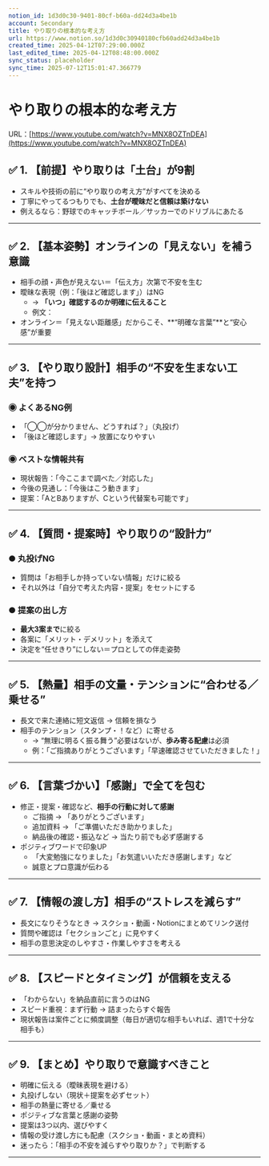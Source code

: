 ```yaml
---
notion_id: 1d3d0c30-9401-80cf-b60a-dd24d3a4be1b
account: Secondary
title: やり取りの根本的な考え方
url: https://www.notion.so/1d3d0c30940180cfb60add24d3a4be1b
created_time: 2025-04-12T07:29:00.000Z
last_edited_time: 2025-04-12T08:48:00.000Z
sync_status: placeholder
sync_time: 2025-07-12T15:01:47.366779
---
```

# やり取りの根本的な考え方

URL：[https://www.youtube.com/watch?v=MNX8OZTnDEA](https://www.youtube.com/watch?v=MNX8OZTnDEA)
## ✅ 1. 【前提】やり取りは「土台」が9割
- スキルや技術の前に“やり取りの考え方”がすべてを決める
- 丁寧にやってるつもりでも、**土台が曖昧だと信頼は築けない**
- 例えるなら：野球でのキャッチボール／サッカーでのドリブルにあたる
---
## ✅ 2. 【基本姿勢】オンラインの「見えない」を補う意識
- 相手の顔・声色が見えない＝「伝え方」次第で不安を生む
- 曖昧な表現（例：「後ほど確認します」）はNG
  - → **「いつ」確認するのか明確に伝えること**
  - 例文：
- オンライン＝「見えない距離感」だからこそ、**“明確な言葉”**と“安心感”が重要
---
## ✅ 3. 【やり取り設計】相手の“不安を生まない工夫”を持つ
### ◉ よくあるNG例
- 「◯◯が分かりません、どうすれば？」（丸投げ）
- 「後ほど確認します」→ 放置になりやすい
### ◉ ベストな情報共有
- 現状報告：「今ここまで調べた／対応した」
- 今後の見通し：「今後はこう動きます」
- 提案：「AとBありますが、Cという代替案も可能です」
---
## ✅ 4. 【質問・提案時】やり取りの“設計力”
### ● 丸投げNG
- 質問は「お相手しか持っていない情報」だけに絞る
- それ以外は「自分で考えた内容・提案」をセットにする
### ● 提案の出し方
- **最大3案まで**に絞る
- 各案に「メリット・デメリット」を添えて
- 決定を“任せきり”にしない＝プロとしての伴走姿勢
---
## ✅ 5. 【熱量】相手の文量・テンションに“合わせる／乗せる”
- 長文で来た連絡に短文返信 → 信頼を損なう
- 相手のテンション（スタンプ・！など）に寄せる
  - → “無理に明るく振る舞う”必要はないが、**歩み寄る配慮**は必須
  - 例：「ご指摘ありがとうございます」「早速確認させていただきました！」
---
## ✅ 6. 【言葉づかい】「感謝」で全てを包む
- 修正・提案・確認など、**相手の行動に対して感謝**
  - ご指摘 → 「ありがとうございます」
  - 追加資料 → 「ご準備いただき助かりました」
  - 納品後の確認・振込など → 当たり前でも必ず感謝する
- ポジティブワードで印象UP
  - 「大変勉強になりました」「お気遣いいただき感謝します」など
  - 誠意とプロ意識が伝わる
---
## ✅ 7. 【情報の渡し方】相手の“ストレスを減らす”
- 長文になりそうなとき → スクショ・動画・Notionにまとめてリンク送付
- 質問や確認は「セクションごと」に見やすく
- 相手の意思決定のしやすさ・作業しやすさを考える
---
## ✅ 8. 【スピードとタイミング】が信頼を支える
- 「わからない」を納品直前に言うのはNG
- スピード重視：まず行動 → 詰まったらすぐ報告
- 現状報告は案件ごとに頻度調整（毎日が適切な相手もいれば、週1で十分な相手も）
---
## ✅ 9. 【まとめ】やり取りで意識すべきこと
- 明確に伝える（曖昧表現を避ける）
- 丸投げしない（現状＋提案を必ずセット）
- 相手の熱量に寄せる／乗せる
- ポジティブな言葉と感謝の姿勢
- 提案は3つ以内、選びやすく
- 情報の受け渡し方にも配慮（スクショ・動画・まとめ資料）
- 迷ったら：「相手の不安を減らすやり取りか？」で判断する
---